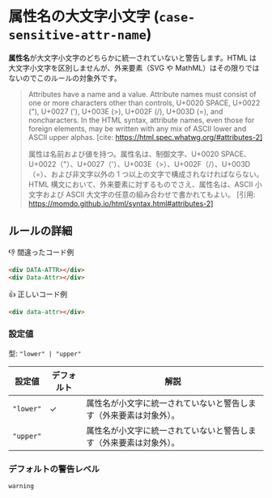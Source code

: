 # 属性名の大文字小文字 (`case-sensitive-attr-name`)

**属性名**が大文字小文字のどちらかに統一されていないと警告します。HTML は大文字小文字を区別しませんが、外来要素（SVG や MathML）はその限りではないのでこのルールの対象外です。

> Attributes have a name and a value. Attribute names must consist of one or more characters other than controls, U+0020 SPACE, U+0022 ("), U+0027 ('), U+003E (>), U+002F (/), U+003D (=), and noncharacters. In the HTML syntax, attribute names, even those for foreign elements, may be written with any mix of ASCII lower and ASCII upper alphas.
> [cite: https://html.spec.whatwg.org/#attributes-2]
>
> 属性は名前および値を持つ。属性名は、制御文字、U+0020 SPACE、U+0022（"）、U+0027（'）、U+003E（>）、U+002F（/）、U+003D（=）、および非文字以外の 1 つ以上の文字で構成されなければならない。HTML 構文において、外来要素に対するものでさえ、属性名は、ASCII 小文字および ASCII 大文字の任意の組み合わせで書かれてもよい。
> [引用: https://momdo.github.io/html/syntax.html#attributes-2]

## ルールの詳細

👎 間違ったコード例

```html
<div DATA-ATTR></div>
<div Data-Attr></div>
```

👍 正しいコード例

```html
<div data-attr></div>
```

### 設定値

型: `"lower" | "upper"`

| 設定値    | デフォルト | 解説                                                               |
| --------- | ---------- | ------------------------------------------------------------------ |
| `"lower"` | ✓          | 属性名が小文字に統一されていないと警告します（外来要素は対象外）。 |
| `"upper"` |            | 属性名が小文字に統一されていないと警告します（外来要素は対象外）。 |

### デフォルトの警告レベル

`warning`
